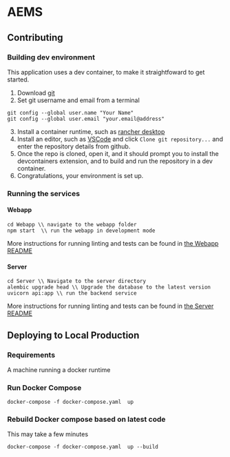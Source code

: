 # AEMS

## Contributing

### Building dev environment

This application uses a dev container, to make it straightfoward to get started.

1. Download [git](https://git-scm.com/download)
2. Set git username and email from a terminal

```terminal
git config --global user.name "Your Name"
git config --global user.email "your.email@address"
```

3. Install a container runtime, such as [rancher desktop](https://rancherdesktop.io/)
4. Install an editor, such as [VSCode](https://code.visualstudio.com/download) and click `Clone git repository...` and enter the repository details from github.
5. Once the repo is cloned, open it, and it should prompt you to install the devcontainers extension, and to build and run the repository in a dev container.
6. Congratulations, your environment is set up.

### Running the services

#### Webapp

```
cd Webapp \\ navigate to the webapp folder
npm start  \\ run the webapp in development mode
```

More instructions for running linting and tests can be found in [the Webapp README](./Webapp/README.md)

#### Server

```
cd Server \\ Navigate to the server directory
alembic upgrade head \\ Upgrade the database to the latest version
uvicorn api:app \\ run the backend service
```

More instructions for running linting and tests can be found in [the Server README](./Server/README.md)

## Deploying to Local Production

### Requirements

A machine running a docker runtime

### Run Docker Compose

```
docker-compose -f docker-compose.yaml  up
```

### Rebuild Docker compose based on latest code

This may take a few minutes

```
docker-compose -f docker-compose.yaml  up --build
```
